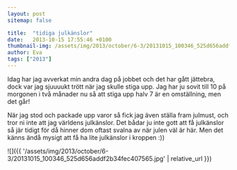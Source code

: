 ```yaml
---
layout: post
sitemap: false

title:  "tidiga julkänslor"
date:   2013-10-15 17:55:46 +0100
thumbnail-img: /assets/img/2013/october/6-3/20131015_100346_525d656addf2b34fec407565.jpg
author: Eva
tags: ["2013"]
---
```


Idag har jag avverkat min andra dag på jobbet och det har gått jättebra, dock var jag sjuuuukt trött när jag skulle stiga upp. Jag har ju sovit till 10 på morgonen i två månader nu så att stiga upp halv 7 är en omställning, men det går! 

När jag stod och packade upp varor så fick jag även ställa fram julmust, och tror ni inte att jag världens julkänslor. Det bådar ju inte gott att få julkänslor så jär tidigt för då hinner dom oftast svalna av när julen väl är här. Men det känns ändå mysigt att få ha lite julkänslor i kroppen :))

![]({{ '/assets/img/2013/october/6-3/20131015_100346_525d656addf2b34fec407565.jpg'  | relative_url }})

